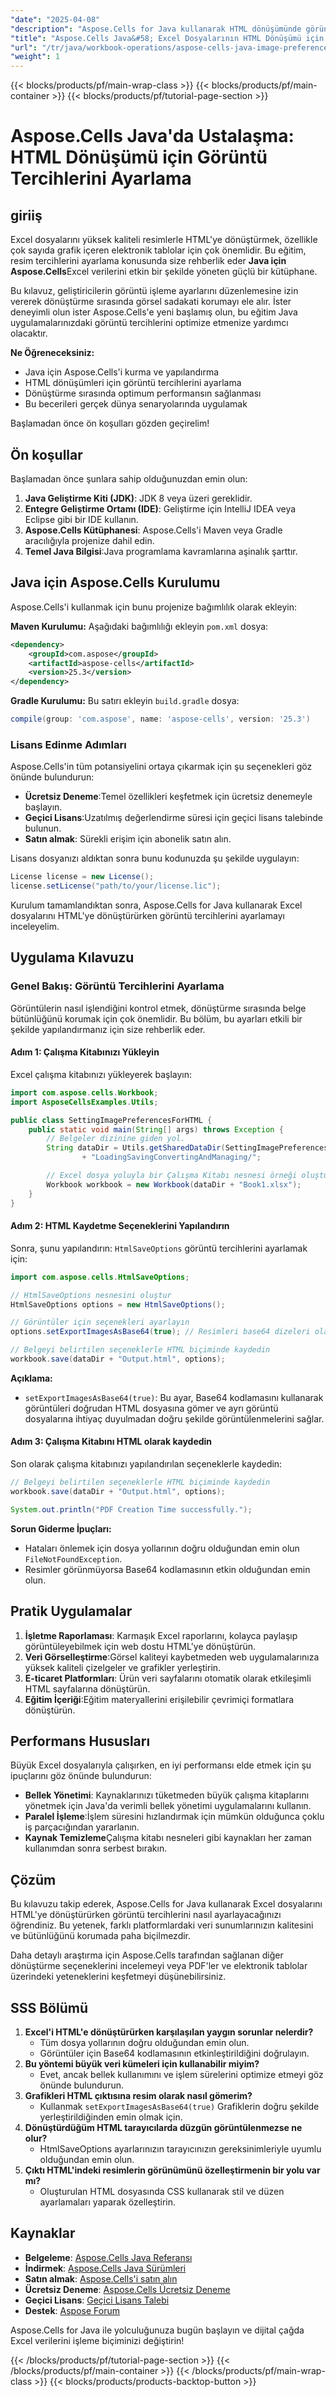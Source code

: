 ```yaml
---
"date": "2025-04-08"
"description": "Aspose.Cells for Java kullanarak HTML dönüşümünde görüntü tercihlerinin nasıl ayarlanacağını öğrenin. Bu kılavuz, karmaşık Excel dosyalarını dönüştürürken yüksek kaliteli görseller sağlar."
"title": "Aspose.Cells Java&#58; Excel Dosyalarının HTML Dönüşümü için Görüntü Tercihleri Nasıl Ayarlanır"
"url": "/tr/java/workbook-operations/aspose-cells-java-image-preferences-html-conversion-guide/"
"weight": 1
---
```


{{< blocks/products/pf/main-wrap-class >}}
{{< blocks/products/pf/main-container >}}
{{< blocks/products/pf/tutorial-page-section >}}


# Aspose.Cells Java'da Ustalaşma: HTML Dönüşümü için Görüntü Tercihlerini Ayarlama

## giriiş

Excel dosyalarını yüksek kaliteli resimlerle HTML'ye dönüştürmek, özellikle çok sayıda grafik içeren elektronik tablolar için çok önemlidir. Bu eğitim, resim tercihlerini ayarlama konusunda size rehberlik eder **Java için Aspose.Cells**Excel verilerini etkin bir şekilde yöneten güçlü bir kütüphane.

Bu kılavuz, geliştiricilerin görüntü işleme ayarlarını düzenlemesine izin vererek dönüştürme sırasında görsel sadakati korumayı ele alır. İster deneyimli olun ister Aspose.Cells'e yeni başlamış olun, bu eğitim Java uygulamalarınızdaki görüntü tercihlerini optimize etmenize yardımcı olacaktır.

**Ne Öğreneceksiniz:**
- Java için Aspose.Cells'i kurma ve yapılandırma
- HTML dönüşümleri için görüntü tercihlerini ayarlama
- Dönüştürme sırasında optimum performansın sağlanması
- Bu becerileri gerçek dünya senaryolarında uygulamak

Başlamadan önce ön koşulları gözden geçirelim!

## Ön koşullar

Başlamadan önce şunlara sahip olduğunuzdan emin olun:
1. **Java Geliştirme Kiti (JDK)**: JDK 8 veya üzeri gereklidir.
2. **Entegre Geliştirme Ortamı (IDE)**: Geliştirme için IntelliJ IDEA veya Eclipse gibi bir IDE kullanın.
3. **Aspose.Cells Kütüphanesi**: Aspose.Cells'i Maven veya Gradle aracılığıyla projenize dahil edin.
4. **Temel Java Bilgisi**:Java programlama kavramlarına aşinalık şarttır.

## Java için Aspose.Cells Kurulumu

Aspose.Cells'i kullanmak için bunu projenize bağımlılık olarak ekleyin:

**Maven Kurulumu:**
Aşağıdaki bağımlılığı ekleyin `pom.xml` dosya:
```xml
<dependency>
    <groupId>com.aspose</groupId>
    <artifactId>aspose-cells</artifactId>
    <version>25.3</version>
</dependency>
```

**Gradle Kurulumu:**
Bu satırı ekleyin `build.gradle` dosya:
```gradle
compile(group: 'com.aspose', name: 'aspose-cells', version: '25.3')
```

### Lisans Edinme Adımları
Aspose.Cells'in tüm potansiyelini ortaya çıkarmak için şu seçenekleri göz önünde bulundurun:
- **Ücretsiz Deneme**:Temel özellikleri keşfetmek için ücretsiz denemeyle başlayın.
- **Geçici Lisans**:Uzatılmış değerlendirme süresi için geçici lisans talebinde bulunun.
- **Satın almak**: Sürekli erişim için abonelik satın alın.

Lisans dosyanızı aldıktan sonra bunu kodunuzda şu şekilde uygulayın:
```java
License license = new License();
license.setLicense("path/to/your/license.lic");
```

Kurulum tamamlandıktan sonra, Aspose.Cells for Java kullanarak Excel dosyalarını HTML'ye dönüştürürken görüntü tercihlerini ayarlamayı inceleyelim.

## Uygulama Kılavuzu

### Genel Bakış: Görüntü Tercihlerini Ayarlama
Görüntülerin nasıl işlendiğini kontrol etmek, dönüştürme sırasında belge bütünlüğünü korumak için çok önemlidir. Bu bölüm, bu ayarları etkili bir şekilde yapılandırmanız için size rehberlik eder.

#### Adım 1: Çalışma Kitabınızı Yükleyin
Excel çalışma kitabınızı yükleyerek başlayın:
```java
import com.aspose.cells.Workbook;
import AsposeCellsExamples.Utils;

public class SettingImagePreferencesForHTML {
    public static void main(String[] args) throws Exception {
        // Belgeler dizinine giden yol.
        String dataDir = Utils.getSharedDataDir(SettingImagePreferencesForHTML.class)
                + "LoadingSavingConvertingAndManaging/";

        // Excel dosya yoluyla bir Çalışma Kitabı nesnesi örneği oluşturun
        Workbook workbook = new Workbook(dataDir + "Book1.xlsx");
    }
}
```

#### Adım 2: HTML Kaydetme Seçeneklerini Yapılandırın
Sonra, şunu yapılandırın: `HtmlSaveOptions` görüntü tercihlerini ayarlamak için:
```java
import com.aspose.cells.HtmlSaveOptions;

// HtmlSaveOptions nesnesini oluştur
HtmlSaveOptions options = new HtmlSaveOptions();

// Görüntüler için seçenekleri ayarlayın
options.setExportImagesAsBase64(true); // Resimleri base64 dizeleri olarak gömün

// Belgeyi belirtilen seçeneklerle HTML biçiminde kaydedin
workbook.save(dataDir + "Output.html", options);
```
**Açıklama:**
- `setExportImagesAsBase64(true)`: Bu ayar, Base64 kodlamasını kullanarak görüntüleri doğrudan HTML dosyasına gömer ve ayrı görüntü dosyalarına ihtiyaç duyulmadan doğru şekilde görüntülenmelerini sağlar.

#### Adım 3: Çalışma Kitabını HTML olarak kaydedin
Son olarak çalışma kitabınızı yapılandırılan seçeneklerle kaydedin:
```java
// Belgeyi belirtilen seçeneklerle HTML biçiminde kaydedin
workbook.save(dataDir + "Output.html", options);

System.out.println("PDF Creation Time successfully.");
```
**Sorun Giderme İpuçları:**
- Hataları önlemek için dosya yollarının doğru olduğundan emin olun `FileNotFoundException`.
- Resimler görünmüyorsa Base64 kodlamasının etkin olduğundan emin olun.

## Pratik Uygulamalar
1. **İşletme Raporlaması**: Karmaşık Excel raporlarını, kolayca paylaşıp görüntüleyebilmek için web dostu HTML'ye dönüştürün.
2. **Veri Görselleştirme**:Görsel kaliteyi kaybetmeden web uygulamalarınıza yüksek kaliteli çizelgeler ve grafikler yerleştirin.
3. **E-ticaret Platformları**: Ürün veri sayfalarını otomatik olarak etkileşimli HTML sayfalarına dönüştürün.
4. **Eğitim İçeriği**:Eğitim materyallerini erişilebilir çevrimiçi formatlara dönüştürün.

## Performans Hususları
Büyük Excel dosyalarıyla çalışırken, en iyi performansı elde etmek için şu ipuçlarını göz önünde bulundurun:
- **Bellek Yönetimi**: Kaynaklarınızı tüketmeden büyük çalışma kitaplarını yönetmek için Java'da verimli bellek yönetimi uygulamalarını kullanın.
- **Paralel İşleme**:İşlem süresini hızlandırmak için mümkün olduğunca çoklu iş parçacığından yararlanın.
- **Kaynak Temizleme**Çalışma kitabı nesneleri gibi kaynakları her zaman kullanımdan sonra serbest bırakın.

## Çözüm
Bu kılavuzu takip ederek, Aspose.Cells for Java kullanarak Excel dosyalarını HTML'ye dönüştürürken görüntü tercihlerini nasıl ayarlayacağınızı öğrendiniz. Bu yetenek, farklı platformlardaki veri sunumlarınızın kalitesini ve bütünlüğünü korumada paha biçilmezdir.

Daha detaylı araştırma için Aspose.Cells tarafından sağlanan diğer dönüştürme seçeneklerini incelemeyi veya PDF'ler ve elektronik tablolar üzerindeki yeteneklerini keşfetmeyi düşünebilirsiniz.

## SSS Bölümü
1. **Excel'i HTML'e dönüştürürken karşılaşılan yaygın sorunlar nelerdir?**
   - Tüm dosya yollarının doğru olduğundan emin olun.
   - Görüntüler için Base64 kodlamasının etkinleştirildiğini doğrulayın.
2. **Bu yöntemi büyük veri kümeleri için kullanabilir miyim?**
   - Evet, ancak bellek kullanımını ve işlem sürelerini optimize etmeyi göz önünde bulundurun.
3. **Grafikleri HTML çıktısına resim olarak nasıl gömerim?**
   - Kullanmak `setExportImagesAsBase64(true)` Grafiklerin doğru şekilde yerleştirildiğinden emin olmak için.
4. **Dönüştürdüğüm HTML tarayıcılarda düzgün görüntülenmezse ne olur?**
   - HtmlSaveOptions ayarlarınızın tarayıcınızın gereksinimleriyle uyumlu olduğundan emin olun.
5. **Çıktı HTML'indeki resimlerin görünümünü özelleştirmenin bir yolu var mı?**
   - Oluşturulan HTML dosyasında CSS kullanarak stil ve düzen ayarlamaları yaparak özelleştirin.

## Kaynaklar
- **Belgeleme**: [Aspose.Cells Java Referansı](https://reference.aspose.com/cells/java/)
- **İndirmek**: [Aspose.Cells Java Sürümleri](https://releases.aspose.com/cells/java/)
- **Satın almak**: [Aspose.Cells'i satın alın](https://purchase.aspose.com/buy)
- **Ücretsiz Deneme**: [Aspose.Cells Ücretsiz Deneme](https://releases.aspose.com/cells/java/)
- **Geçici Lisans**: [Geçici Lisans Talebi](https://purchase.aspose.com/temporary-license/)
- **Destek**: [Aspose Forum](https://forum.aspose.com/c/cells/9)

Aspose.Cells for Java ile yolculuğunuza bugün başlayın ve dijital çağda Excel verilerini işleme biçiminizi değiştirin!


{{< /blocks/products/pf/tutorial-page-section >}}
{{< /blocks/products/pf/main-container >}}
{{< /blocks/products/pf/main-wrap-class >}}
{{< blocks/products/products-backtop-button >}}